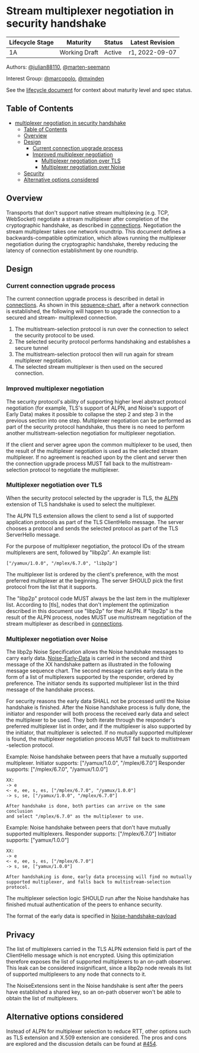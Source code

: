 # Stream multiplexer negotiation in security handshake


| Lifecycle Stage | Maturity      | Status | Latest Revision |
|-----------------|---------------|--------|-----------------|
| 1A              | Working Draft | Active | r1, 2022-09-07  |

Authors: [@julian88110], [@marten-seemann]

Interest Group: [@marcopolo], [@mxinden]

[@marten-seemann]: https://github.com/marten-seemann
[@marcopolo]: https://github.com/marcopolo
[@mxinden]: https://github.com/mxinden
[@julian88110]: https://github.com/julian88110

See the [lifecycle document][lifecycle-spec] for context about maturity level
and spec status.

[lifecycle-spec]: https://github.com/libp2p/specs/blob/master/00-framework-01-spec-lifecycle.md

## Table of Contents

- [multiplexer negotiation in security handshake](#multiplexer-negotiation-in-security-handshake)
    - [Table of Contents](#table-of-contents)
    - [Overview](#overview)
    - [Design](#design)
        - [Current connection upgrade process](#current-connection-upgrade-process)
        - [Improved multiplexer negotiation](#improved-multiplexer-negotiation)
            - [Multiplexer negotiation over TLS](#multiplexer-negotiation-over-tls)
            - [Multiplexer negotiation over Noise](#multiplexer-negotiation-over-noise)
    - [Security](#security)
    - [Alternative options considered](#alternative-options-considered)

## Overview

Transports that don't support native stream multiplexing (e.g. TCP, WebSocket) negotiate
a stream multiplexer after completion of the cryptographic handshake, as described in [connections]. 
Negotiation the stream multiplexer takes one network roundtrip.
This document defines a backwards-compatible optimization, which allows running the
multiplexer negotiation during the cryptographic handshake, thereby reducing the latency of
connection establishment by one roundtrip.


## Design

### Current connection upgrade process

The current connection upgrade process is described in detail in [connections].
As shown in this [sequence-chart], after a network connection is established,
the following will happen to upgrade the connection to a secured and stream-
multiplexed connection.

1. The multistream-selection protocol is run over the connection to select the
security protocol to be used.
2. The selected security protocol performs handshaking and establishes a secure
tunnel
3. The multistream-selection protocol then will run again for stream multiplexer
negotiation.
4. The selected stream multiplexer is then used on the secured connection.

### Improved multiplexer negotiation 

The security protocol's ability of supporting higher level abstract protocol
negotiation (for example, TLS's support of ALPN, and Noise's support of Early
Data) makes it possible to collapse the step 2 and step 3 in the previous
section into one step. Multiplexer negotiation can be performed as part of the
security protocol handshake, thus there is no need to perform another
multistream-selection negotiation for multiplexer negotiation.

If the client and server agree upon the common multiplexer to be used, then the
result of the multiplexer negotiation is used as the selected stream
multiplexer. If no agreement is reached upon by the client and server then the
connection upgrade process MUST fall back to the multistream-selection protocol
to negotiate the multiplexer.

### Multiplexer negotiation over TLS

When the security protocol selected by the upgrader is TLS, the [ALPN]
extension of TLS handshake is used to select the multiplexer.

The ALPN TLS extension allows the client to send a list of supported application
protocols as part of the TLS ClientHello message.  The server chooses
a protocol and sends the selected protocol as part of the TLS
ServerHello message.

For the purpose of multiplexer negotiation, the protocol IDs of the stream 
multiplexers are sent, followed by "libp2p".
    An example list:

    ["/yamux/1.0.0", "/mplex/6.7.0", "libp2p"]

The multiplexer list is ordered by the client's preference, with the most preferred
multiplexer at the beginning. The server SHOULD pick the first protocol from the
list that it supports.

The "libp2p" protocol code MUST always be the last item in the multiplexer list.
According to [tls], nodes that don't implement the optimization described in this document
use "libp2p" for their ALPN. If "libp2p" is the result of the ALPN process, nodes MUST use
multistream negotiation of the stream multiplexer as described in [connections].

### Multiplexer negotiation over Noise

The libp2p Noise Specification allows the Noise handshake messages to carry
early data. [Noise-Early-Data] is carried in the second and third message of
the XX handshake pattern as illustrated in the following message sequence chart.
The second message carries early data in the form of a list of multiplexers
supported by the responder, ordered by preference. The initiator sends its
supported multiplexer list in the third message of the handshake process.

For security reasons the early data SHALL not be processed until the Noise
handshake is finished. After the Noise handshake process is fully done, the
initiator and responder will both process the received early data and select the
multiplexer to be used. They both iterate through the responder's preferred
multiplexer list in order, and if the multiplexer is also supported by the
initiator, that multiplexer is selected. If no mutually supported multiplexer is
found, the multiplexer negotiation process MUST fall back to multistream
-selection protocol.

Example: Noise handshake between peers that have a mutually supported
multiplexer.
    Initiator supports: ["/yamux/1.0.0", "/mplex/6.7.0"]
    Responder supports: ["/mplex/6.7.0", "/yamux/1.0.0"]

    XX:
    -> e
    <- e, ee, s, es, ["/mplex/6.7.0", "/yamux/1.0.0"] 
    -> s, se, ["/yamux/1.0.0", "/mplex/6.7.0"] 

    After handshake is done, both parties can arrive on the same conclusion
    and select "/mplex/6.7.0" as the multiplexer to use.

Example: Noise handshake between peers that don't have mutually supported
multiplexers.
    Responder supports: ["/mplex/6.7.0"]
    Initiator supports: ["yamux/1.0.0"]

    XX:
    -> e
    <- e, ee, s, es, ["/mplex/6.7.0"]
    -> s, se, ["yamux/1.0.0"]
    
    After handshaking is done, early data processing will find no mutually
    supported multiplexer, and falls back to multistream-selection protocol.

The multiplexer selection logic SHOULD run after the Noise handshake has
finished mutual authentication of the peers to enhance security.

The format of the early data is specified in [Noise-handshake-payload]


## Privacy

The list of multiplexers carried in the TLS ALPN extension field is part of the
ClientHello message which is not encrypted. Using this optimiziation therefore
exposes the list of supported multiplexers to an on-path observer. This leak can
be considered insignificant, since a libp2p node reveals its list of supported
multiplexers to any node that connects to it.

The NoiseExtensions sent in the Noise handshake is sent after the peers have 
established a shared key, so an on-path observer won't be able to obtain the
list of multiplexers.


## Alternative options considered

Instead of ALPN for multiplexer selection to reduce RTT, other options such as
TLS extension and X.509 extension are considered. The pros and cons are explored
and the discussion details can be found at [#454].



[#426]: https://github.com/libp2p/specs/issues/426
[connections]: https://github.com/libp2p/specs/tree/master/connections
[sequence-chart]: https://github.com/libp2p/specs/tree/master/connections#upgrading-connections
[ALPN]: https://datatracker.ietf.org/doc/html/rfc7301
[Noise-Early-Data]: https://github.com/libp2p/specs/tree/master/noise#the-libp2p-handshake-payload
[ECH]: https://datatracker.ietf.org/doc/draft-ietf-tls-esni/
[handshake-payload]: https://github.com/libp2p/specs/tree/master/noise#the-libp2p-handshake-payload
[#454]: https://github.com/libp2p/specs/issues/454
[Noise-handshake-payload]: https://github.com/libp2p/specs/blob/b0818fa956f9940a7cdee18198e0daf1645d8276/noise/README.md#libp2p-data-in-handshake-messages

